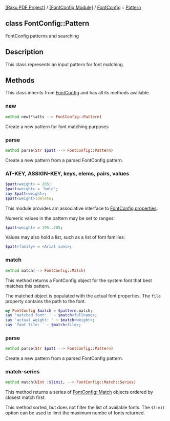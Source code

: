 [[Raku PDF Project]](https://pdf-raku.github.io)
 / [[FontConfig Module]](https://pdf-raku.github.io/FontConfig-raku)
 / [FontConfig](https://pdf-raku.github.io/FontConfig-raku/FontConfig)
 :: [Pattern](https://pdf-raku.github.io/FontConfig-raku/FontConfig/Pattern)

class FontConfig::Pattern
-------------------------

FontConfig patterns and searching

Description
-----------

This class represents an input pattern for font matching.

Methods
-------

This class inherits from [FontConfig](https://pdf-raku.github.io/FontConfig-raku/FontConfig) and has all its methods available.

### new

```raku
method new(*%atts --> FontConfig::Pattern)
```

Create a new pattern for font matching purposes

### parse

```raku
method parse(Str $patt --> FontConfig::Pattern)
```

Create a new pattern from a parsed FontConfig pattern.

### AT-KEY, ASSIGN-KEY, keys, elems, pairs, values

```raku
$patt<weight> = 205;
$patt<weight> = 'bold';
say $patt<weight>;
$patt<weight>:delete;
```

This module provides am associative interface to [FontConfig properties](https://www.freedesktop.org/software/fontconfig/fontconfig-user.html).

Numeric values in the pattern may be set to ranges:

```raku
$patt<weight> = 195..205;
```

Values may also hold a list, such as a list of font families:

```raku
$patt<family> = <Arial sans>;
```

### match

```raku
method match(--> FontConfig::Match)
```

This method returns a FontConfig object for the system font that best matches this pattern.

The matched object is populated with the actual font properties. The `file` property contains the path to the font.

```raku
my FontConfig $match = $pattern.match;
say 'matched font: ' ~ $match<fullname>;
say 'actual weight: ' ~ $match<weight>;
say 'font file: ' ~ $match<file>;
```

### parse

```raku
method parse(Str $patt --> FontConfig::Pattern)
```

Create a new pattern from a parsed FontConfig pattern.

### match-series

```raku
method match(UInt :$limit, --> FontConfig::Match::Series)
```

This method returns a series of [FontConfig::Match](https://pdf-raku.github.io/FontConfig-raku/FontConfig/Match) objects ordered by closest match first.

This method sorted, but does not filter the list of available fonts. The `$limit` option can be used to limit the maximum numbe of fonts returned.

